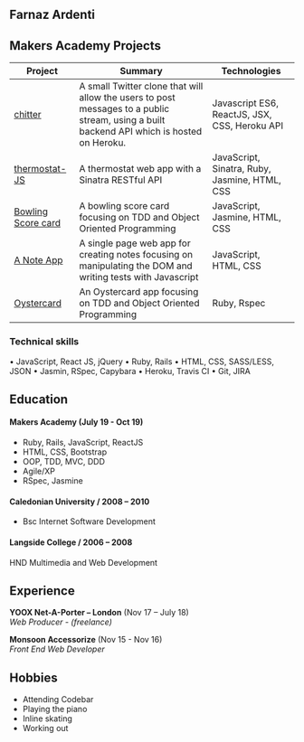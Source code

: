 ## Farnaz Ardenti

## <a name="makers_projects">Makers Academy Projects</a>
| Project | Summary | Technologies |
|----------|----------|----------|
| [chitter](https://github.com/fardenti/frontend-api-challenge) | A small Twitter clone that will allow the users to post messages to a public stream, using a built backend API which is hosted on Heroku. | Javascript ES6, ReactJS, JSX, CSS, Heroku API |
| [thermostat-JS](https://github.com/fardenti/thermostat-js) | A thermostat web app with a Sinatra RESTful API | JavaScript, Sinatra, Ruby, Jasmine, HTML, CSS |
| [Bowling Score card](https://github.com/fardenti/bowling-challenge) | A bowling score card focusing on TDD and Object Oriented Programming | JavaScript, Jasmine, HTML, CSS |
| [A Note App](https://github.com/fardenti/notes-app-JS) | A single page web app for creating notes focusing on manipulating the DOM and writing tests with Javascript| JavaScript, HTML, CSS |
| [Oystercard](https://github.com/fardenti/oystercard) | An Oystercard app focusing on TDD and Object Oriented Programming| Ruby, Rspec|

### Technical skills

• JavaScript, React JS, jQuery
• Ruby, Rails
• HTML, CSS, SASS/LESS, JSON
• Jasmin, RSpec, Capybara
• Heroku, Travis CI
• Git, JIRA

## Education

#### Makers Academy (July 19 - Oct 19)

- Ruby, Rails, JavaScript, ReactJS
- HTML, CSS, Bootstrap
- OOP, TDD, MVC, DDD
- Agile/XP
- RSpec, Jasmine

#### Caledonian University / 2008 – 2010

- Bsc Internet Software Development

#### Langside College / 2006 – 2008

HND Multimedia and Web Development


## Experience

**YOOX Net-A-Porter – London** (Nov 17 – July 18)    
*Web Producer - (freelance)*  

**Monsoon Accessorize** (Nov 15 - Nov 16)   
*Front End Web Developer*  


## Hobbies

- Attending Codebar
- Playing the piano
- Inline skating
- Working out
